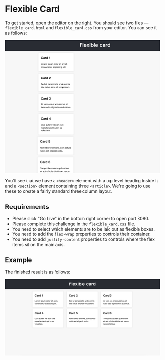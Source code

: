 # Flexible Card

To get started, open the editor on the right. You should see two files — `flexible_card.html` and `flexible_card.css` from your editor. You can see it as follows:

![unfinished](assets/unfinished.png)

You'll see that we have a `<header>` element with a top level heading inside it and a `<section>` element containing three `<article>`. We're going to use these to create a fairly standard three column layout.

## Requirements

- Please click "Go Live" in the bottom right corner to open port 8080.
- Please complete this challenge in the `flexible_card.css` file.
- You need to select which elements are to be laid out as flexible boxes.
- You need to add the `flex-wrap` properties to controls their container.
- You need to add `justify-content` properties to controls where the flex items sit on the main axis.

## Example

The finished result is as follows:

![finished](assets/finished.png)
